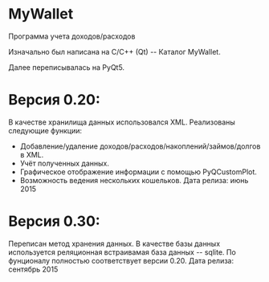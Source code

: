 MyWallet
========

Программа учета доходов/расходов

Изначально был написана на C/C++ (Qt) -- Каталог MyWallet.

Далее переписывалась на PyQt5.

Версия 0.20:
===========
 В качестве хранилища данных использовался XML.
 Реализованы следующие функции:
  - Добавление/удаление доходов/расходов/накоплений/займов/долгов в XML.
  - Учёт полученных данных.
  - Графическое отображение информации с помощью PyQCustomPlot.
  - Возможность ведения нескольких кошельков.
 Дата релиза: июнь 2015

Версия 0.30:
===========
 Переписан метод хранения данных. В качестве базы данных используется реляционная встраивамая база данных -- sqlite.
 По фунционалу полностью соответствует версии 0.20.
 Дата релиза: сентябрь 2015
